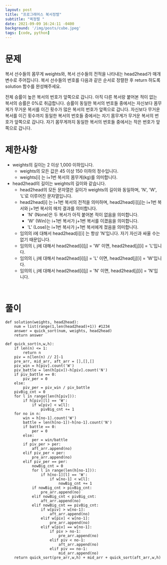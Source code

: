 ```yaml
---
layout: post
title: "프로그래머스 복서정렬"
subtitle: "퀵정렬 "
date: 2021-09-09 16:24:11 -0400
background: '/img/posts/cube.jpeg'
tags: [code, python]
---
```

# 문제
복서 선수들의 몸무게 weights와, 복서 선수들의 전적을 나타내는 head2head가 매개변수로 주어집니다. 복서 선수들의 번호를 다음과 같은 순서로 정렬한 후 return 하도록 solution 함수를 완성해주세요.

전체 승률이 높은 복서의 번호가 앞쪽으로 갑니다. 아직 다른 복서랑 붙어본 적이 없는 복서의 승률은 0%로 취급합니다.
승률이 동일한 복서의 번호들 중에서는 자신보다 몸무게가 무거운 복서를 이긴 횟수가 많은 복서의 번호가 앞쪽으로 갑니다.
자신보다 무거운 복서를 이긴 횟수까지 동일한 복서의 번호들 중에서는 자기 몸무게가 무거운 복서의 번호가 앞쪽으로 갑니다.
자기 몸무게까지 동일한 복서의 번호들 중에서는 작은 번호가 앞쪽으로 갑니다.

# 제한사항
* weights의 길이는 2 이상 1,000 이하입니다.
  * weights의 모든 값은 45 이상 150 이하의 정수입니다.
  * weights[i] 는 i+1번 복서의 몸무게(kg)를 의미합니다.
* head2head의 길이는 weights의 길이와 같습니다.
  * head2head의 모든 문자열은 길이가 weights의 길이와 동일하며, 'N', 'W', 'L'로 이루어진 문자열입니다.
  * head2head[i] 는 i+1번 복서의 전적을 의미하며, head2head[i][j]는 i+1번 복서와 j+1번 복서의 매치 결과를 의미합니다.
    * 'N' (None)은 두 복서가 아직 붙어본 적이 없음을 의미합니다.
    * 'W' (Win)는 i+1번 복서가 j+1번 복서를 이겼음을 의미합니다.
    * 'L' (Lose)는 i+1번 복사가 j+1번 복서에게 졌음을 의미합니다.
  * 임의의 i에 대해서 head2head[i][i] 는 항상 'N'입니다. 자기 자신과 싸울 수는 없기 때문입니다.
  * 임의의 i, j에 대해서 head2head[i][j] = 'W' 이면, head2head[j][i] = 'L'입니다.
  * 임의의 i, j에 대해서 head2head[i][j] = 'L' 이면, head2head[j][i] = 'W'입니다.
  * 임의의 i, j에 대해서 head2head[i][j] = 'N' 이면, head2head[j][i] = 'N'입니다.

<br>

# 풀이

``` python3
def solution(weights, head2head):
    num = list(range(1,len(head2head)+1)) #1234
    answer = quick_sort(num, weights, head2head)
    return answer

def quick_sort(n,w,h):
    if len(n) <= 1:
        return n
    piv = n[len(n) // 2]-1
    pre_arr, mid_arr, aft_arr = [],[],[]
    piv_win = h[piv].count('W')
    piv_battle = len(h[piv])-h[piv].count('N')
    if piv_battle == 0:
        piv_per = 0
    else:
        piv_per = piv_win / piv_battle
    pivBig_cnt = 0
    for l in range(len(h[piv])):
        if h[piv][l] == 'W':
            if w[piv] < w[l]:
                pivBig_cnt += 1
    for no in n:
        win = h[no-1].count('W')        
        battle = len(h[no-1])-h[no-1].count('N')        
        if battle == 0:
            per = 0
        else:
            per = win/battle
        if piv_per > per:
            aft_arr.append(no)
        elif piv_per < per:
            pre_arr.append(no)
        elif piv_per == per:
            nowBig_cnt = 0
            for l in range(len(h[no-1])):
                if h[no-1][l] == 'W':
                    if w[no-1] < w[l]:
                        nowBig_cnt += 1            
            if nowBig_cnt > pivBig_cnt:
                pre_arr.append(no)
            elif nowBig_cnt < pivBig_cnt:
                aft_arr.append(no)
            elif nowBig_cnt == pivBig_cnt:
                if w[piv] > w[no-1]:
                    aft_arr.append(no)
                elif w[piv] < w[no-1]:
                    pre_arr.append(no)
                elif w[piv] == w[no-1]:
                    if piv > no-1:
                        pre_arr.append(no)
                    elif piv < no-1:
                        aft_arr.append(no)
                    elif piv == no-1:
                        mid_arr.append(no)
    return quick_sort(pre_arr,w,h) + mid_arr + quick_sort(aft_arr,w,h)
```
